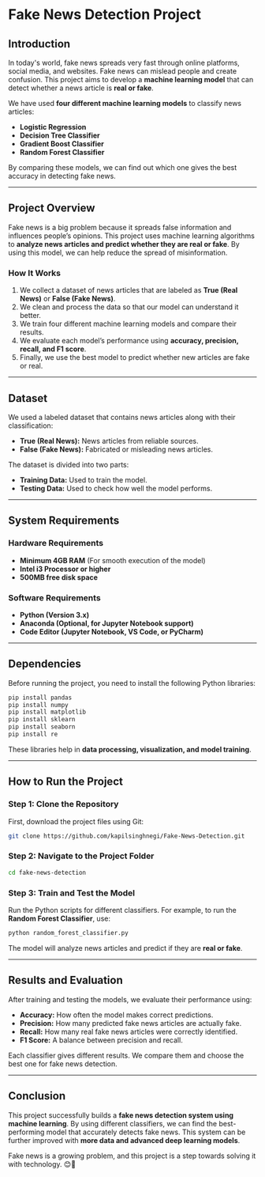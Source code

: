# Fake News Detection Project

## **Introduction**

In today's world, fake news spreads very fast through online platforms, social media, and websites. Fake news can mislead people and create confusion. This project aims to develop a **machine learning model** that can detect whether a news article is **real or fake**.

We have used **four different machine learning models** to classify news articles:
- **Logistic Regression**
- **Decision Tree Classifier**
- **Gradient Boost Classifier**
- **Random Forest Classifier**

By comparing these models, we can find out which one gives the best accuracy in detecting fake news.

---
## **Project Overview**

Fake news is a big problem because it spreads false information and influences people’s opinions. This project uses machine learning algorithms to **analyze news articles and predict whether they are real or fake**. By using this model, we can help reduce the spread of misinformation.

### **How It Works**
1. We collect a dataset of news articles that are labeled as **True (Real News)** or **False (Fake News)**.
2. We clean and process the data so that our model can understand it better.
3. We train four different machine learning models and compare their results.
4. We evaluate each model’s performance using **accuracy, precision, recall, and F1 score**.
5. Finally, we use the best model to predict whether new articles are fake or real.

---
## **Dataset**

We used a labeled dataset that contains news articles along with their classification:
- **True (Real News):** News articles from reliable sources.
- **False (Fake News):** Fabricated or misleading news articles.

The dataset is divided into two parts:
- **Training Data:** Used to train the model.
- **Testing Data:** Used to check how well the model performs.

---
## **System Requirements**

### **Hardware Requirements**
- **Minimum 4GB RAM** (For smooth execution of the model)
- **Intel i3 Processor or higher**
- **500MB free disk space**

### **Software Requirements**
- **Python (Version 3.x)**
- **Anaconda (Optional, for Jupyter Notebook support)**
- **Code Editor (Jupyter Notebook, VS Code, or PyCharm)**

---
## **Dependencies**
Before running the project, you need to install the following Python libraries:

```sh
pip install pandas
pip install numpy
pip install matplotlib
pip install sklearn
pip install seaborn
pip install re
```

These libraries help in **data processing, visualization, and model training**.

---
## **How to Run the Project**

### **Step 1: Clone the Repository**
First, download the project files using Git:
```sh
git clone https://github.com/kapilsinghnegi/Fake-News-Detection.git
```

### **Step 2: Navigate to the Project Folder**
```sh
cd fake-news-detection
```

### **Step 3: Train and Test the Model**
Run the Python scripts for different classifiers. For example, to run the **Random Forest Classifier**, use:
```sh
python random_forest_classifier.py
```

The model will analyze news articles and predict if they are **real or fake**.

---
## **Results and Evaluation**

After training and testing the models, we evaluate their performance using:
- **Accuracy:** How often the model makes correct predictions.
- **Precision:** How many predicted fake news articles are actually fake.
- **Recall:** How many real fake news articles were correctly identified.
- **F1 Score:** A balance between precision and recall.

Each classifier gives different results. We compare them and choose the best one for fake news detection.

---
## **Conclusion**

This project successfully builds a **fake news detection system using machine learning**. By using different classifiers, we can find the best-performing model that accurately detects fake news. This system can be further improved with **more data and advanced deep learning models**.

Fake news is a growing problem, and this project is a step towards solving it with technology. 😊🚀

